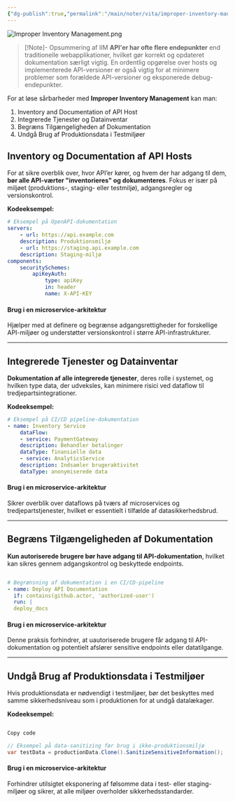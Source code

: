 ```yaml
---
{"dg-publish":true,"permalink":"/main/noter/vita/improper-inventory-management/","created":"2024-11-11T09:10:59.182+01:00"}
---
```


![Improper Inventory Management.png](/img/user/Resource/98_Images/Improper%20Inventory%20Management.png)
> [!Note]- Opsummering af IIM
> **API'er har ofte flere endepunkter** end traditionelle webapplikationer, hvilket gør korrekt og opdateret dokumentation særligt vigtig. En ordentlig opgørelse over hosts og implementerede API-versioner er også vigtig for at minimere problemer som forældede API-versioner og eksponerede debug-endepunkter.

For at løse sårbarheder med **Improper Inventory Management** kan man:
1. Inventory and Documentation of API Host
2. Integrerede Tjenester og Datainventar
3. Begræns Tilgængeligheden af Dokumentation
4. Undgå Brug af Produktionsdata i Testmiljøer

## Inventory og Documentation af API Hosts

For at sikre overblik over, hvor API’er kører, og hvem der har adgang til dem, **bør alle API-værter "inventorieres" og dokumenteres**. Fokus er især på miljøet (produktions-, staging- eller testmiljø), adgangsregler og versionskontrol.

**Kodeeksempel:**

```yaml
# Eksempel på OpenAPI-dokumentation 
servers: 
	- url: https://api.example.com 
	description: Produktionsmiljø
	- url: https://staging.api.example.com 
	description: Staging-miljø 
components: 
	securitySchemes: 
		apiKeyAuth: 
			type: apiKey 
			in: header 
			name: X-API-KEY
```
#### Brug i en microservice-arkitektur
Hjælper med at definere og begrænse adgangsrettigheder for forskellige API-miljøer og understøtter versionskontrol i større API-infrastrukturer.

---

## Integrerede Tjenester og Datainventar
**Dokumentation af alle integrerede tjenester**, deres rolle i systemet, og hvilken type data, der udveksles, kan minimere risici ved dataflow til tredjepartsintegrationer.

**Kodeeksempel:**

```yaml
# Eksempel på CI/CD pipeline-dokumentation 
- name: Inventory Service   
	dataFlow:     
	- service: PaymentGateway       
	description: Behandler betalinger       
	dataType: finansielle data     
	- service: AnalyticsService       
	description: Indsamler brugeraktivitet       
	dataType: anonymiserede data
```
#### Brug i en microservice-arkitektur
Sikrer overblik over dataflows på tværs af microservices og tredjepartstjenester, hvilket er essentielt i tilfælde af datasikkerhedsbrud.

---

## Begræns Tilgængeligheden af Dokumentation
**Kun autoriserede brugere bør have adgang til API-dokumentation**, hvilket kan sikres gennem adgangskontrol og beskyttede endpoints.

```yaml

# Begrænsning af dokumentation i en CI/CD-pipeline
- name: Deploy API Documentation   
  if: contains(github.actor, 'authorized-user')   
  run: |
  deploy_docs

```
#### Brug i en microservice-arkitektur
Denne praksis forhindrer, at uautoriserede brugere får adgang til API-dokumentation og potentielt afslører sensitive endpoints eller datatilgange.

---

## Undgå Brug af Produktionsdata i Testmiljøer
Hvis produktionsdata er nødvendigt i testmiljøer, bør det beskyttes med samme sikkerhedsniveau som i produktionen for at undgå datalækager.

**Kodeeksempel:**

```csharp

Copy code

// Eksempel på data-sanitizing før brug i ikke-produktionsmiljø 
var testData = productionData.Clone().SanitizeSensitiveInformation();
```
#### Brug i en microservice-arkitektur
Forhindrer utilsigtet eksponering af følsomme data i test- eller staging-miljøer og sikrer, at alle miljøer overholder sikkerhedsstandarder.
